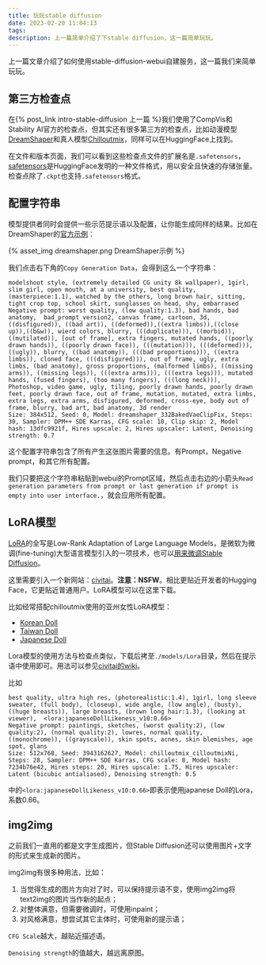 ```yaml
---
title: 玩玩stable diffusion
date: 2023-02-20 11:04:13
tags:
description: 上一篇简单介绍了下stable diffusion，这一篇简单玩玩。
---
```

上一篇文章介绍了如何使用stable-diffusion-webui自建服务，这一篇我们来简单玩玩。

## 第三方检查点

在{% post_link intro-stable-diffusion 上一篇 %}我们使用了CompVis和Stability AI官方的检查点，但其实还有很多第三方的检查点，比如动漫模型[DreamShaper](https://huggingface.co/Lykon/DreamShaper)和真人模型[Chilloutmix](https://huggingface.co/TASUKU2023/Chilloutmix)，同样可以在HuggingFace上找到。

在文件和版本页面，我们可以看到这些检查点文件的扩展名是`.safetensors`，[safetensors](https://huggingface.co/docs/safetensors/index)是HuggingFace发明的一种文件格式，用以安全且快速的存储张量。检查点除了`.ckpt`也支持`.safetensors`格式。

## 配置字符串

模型提供者同时会提供一些示范提示语以及配置，让你能生成同样的结果。比如在DreamShaper的[官方示例](https://civitai.com/gallery/45544?modelId=4384&modelVersionId=5636&infinite=false&returnUrl=%2Fmodels%2F4384%2Fdreamshaper)：

{% asset_img dreamshaper.png DreamShaper示例 %}

我们点击右下角的`Copy Generation Data`，会得到这么一个字符串：
```
modelshoot style, (extremely detailed CG unity 8k wallpaper), 1girl, slim girl, open mouth, at a university, best quality, (masterpiece:1.1), watched by the others, long brown hair, sitting, tight crop top, school skirt, sunglasses on head, shy, embarrased
Negative prompt: worst quality, (low quality:1.3), bad hands, bad anatomy,  bad_prompt_version2, canvas frame, cartoon, 3d, ((disfigured)), ((bad art)), ((deformed)),((extra limbs)),((close up)),((b&w)), wierd colors, blurry, (((duplicate))), ((morbid)), ((mutilated)), [out of frame], extra fingers, mutated hands, ((poorly drawn hands)), ((poorly drawn face)), (((mutation))), (((deformed))), ((ugly)), blurry, ((bad anatomy)), (((bad proportions))), ((extra limbs)), cloned face, (((disfigured))), out of frame, ugly, extra limbs, (bad anatomy), gross proportions, (malformed limbs), ((missing arms)), ((missing legs)), (((extra arms))), (((extra legs))), mutated hands, (fused fingers), (too many fingers), (((long neck))), Photoshop, video game, ugly, tiling, poorly drawn hands, poorly drawn feet, poorly drawn face, out of frame, mutation, mutated, extra limbs, extra legs, extra arms, disfigured, deformed, cross-eye, body out of frame, blurry, bad art, bad anatomy, 3d render
Size: 384x512, Seed: 0, Model: dreamshaper_332BakedVaeClipFix, Steps: 30, Sampler: DPM++ SDE Karras, CFG scale: 10, Clip skip: 2, Model hash: 13dfc9921f, Hires upscale: 2, Hires upscaler: Latent, Denoising strength: 0.7
```
这个配置字符串包含了所有产生这张图片需要的信息。有Prompt，Negative prompt，和其它所有配置。

我们只要把这个字符串粘贴到webui的Prompt区域，然后点击右边的小箭头`Read generation parameters from prompt or last generation if prompt is empty into user interface.`，就会应用所有配置。

## LoRA模型

[LoRA](https://arxiv.org/abs/2106.09685)的全写是Low-Rank Adaptation of Large Language Models，是微软为微调(fine-tuning)大型语言模型引入的一项技术，也可以[用来微调Stable Diffusion](https://huggingface.co/blog/lora)。

这里需要引入一个新网站：[civitai](https://civitai.com/)。**注意：NSFW**。相比更贴近开发者的Hugging Face，它更贴近普通用户。LoRA模型可以在这里下载。

比如经常搭配chilloutmix使用的亚州女性LoRA模型：
- [Korean Doll](https://civitai.com/models/7448/korean-doll-likeness)
- [Taiwan Doll](https://civitai.com/models/7716/taiwan-doll-likeness)
- [Japanese Doll](https://civitai.com/models/10135/japanese-doll-likeness)

Lora模型的使用方法与检查点类似，下载后拷至`./models/Lora`目录，然后在提示语中使用即可。用法可以参见[civitai的wiki](https://github.com/civitai/civitai/wiki/How-to-use-models#lora)。

比如
```
best quality, ultra high res, (photorealistic:1.4), 1girl, long sleeve sweater, (full body), (closeup), wide angle, (low angle), (busty), ((huge breasts)), large breasts, (brown long hair:1.3), (looking at viewer),  <lora:japaneseDollLikeness_v10:0.66>
Negative prompt: paintings, sketches, (worst quality:2), (low quality:2), (normal quality:2), lowres, normal quality, ((monochrome)), ((grayscale)), skin spots, acnes, skin blemishes, age spot, glans
Size: 512x768, Seed: 3943162627, Model: chilloutmix_cilloutmixNi, Steps: 28, Sampler: DPM++ SDE Karras, CFG scale: 8, Model hash: 7234b76e42, Hires steps: 20, Hires upscale: 1.75, Hires upscaler: Latent (bicubic antialiased), Denoising strength: 0.5
```
中的`<lora:japaneseDollLikeness_v10:0.66>`即表示使用japanese Doll的Lora，系数0.66。

## img2img

之前我们一直用的都是文字生成图片，但Stable Diffusion还可以使用图片+文字的形式来生成新的图片。

img2img有很多种用法，比如：
1. 当觉得生成的图片方向对了时，可以保持提示语不变，使用img2img将text2img的图片当作新的起点；
2. 对整体满意，但需要微调时，可使用inpaint；
3. 对风格满意，想尝试其它主体时，可使用新的提示语；

`CFG Scale`越大，越贴近描述语。

`Denoising strength`的值越大，越远离原图。

